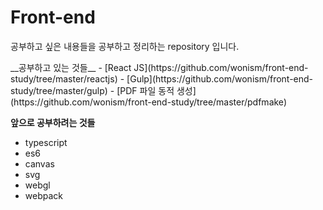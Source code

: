 # Front-end
<p>공부하고 싶은 내용들을 공부하고 정리하는 repository 입니다.</p>
__공부하고 있는 것들__
- [React JS](https://github.com/wonism/front-end-study/tree/master/reactjs)
- [Gulp](https://github.com/wonism/front-end-study/tree/master/gulp)
- [PDF 파일 동적 생성](https://github.com/wonism/front-end-study/tree/master/pdfmake)

__앞으로 공부하려는 것들__
- typescript
- es6
- canvas
- svg
- webgl
- webpack
